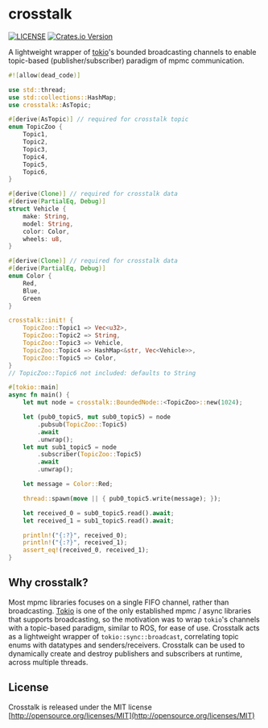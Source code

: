 # crosstalk

[![LICENSE](https://img.shields.io/badge/license-MIT-blue.svg)](LICENSE)
[![Crates.io Version](https://img.shields.io/crates/v/crosstalk.svg)](https://crates.io/crates/crosstalk)
<!-- [![Latest Release](https://img.shields.io/github/v/release/arpadav/crosstalk)](https://github.com/arpadav/crosstalk) -->
<!-- [![Coverage Status](https://coveralls.io/repos/github/arpadav/crosstalk/badge.svg?branch=main)](https://coveralls.io/github/arpadav/crosstalk?branch=main) -->

A lightweight wrapper of [tokio](https://crates.io/crates/tokio)'s bounded broadcasting channels to enable topic-based (publisher/subscriber) paradigm of mpmc communication.

```rust
#![allow(dead_code)]

use std::thread;
use std::collections::HashMap;
use crosstalk::AsTopic;

#[derive(AsTopic)] // required for crosstalk topic
enum TopicZoo {
    Topic1,
    Topic2,
    Topic3,
    Topic4,
    Topic5,
    Topic6,
}

#[derive(Clone)] // required for crosstalk data
#[derive(PartialEq, Debug)]
struct Vehicle {
    make: String,
    model: String,
    color: Color,
    wheels: u8,
}

#[derive(Clone)] // required for crosstalk data
#[derive(PartialEq, Debug)]
enum Color {
    Red,
    Blue,
    Green
}

crosstalk::init! {
    TopicZoo::Topic1 => Vec<u32>,
    TopicZoo::Topic2 => String,
    TopicZoo::Topic3 => Vehicle,
    TopicZoo::Topic4 => HashMap<&str, Vec<Vehicle>>,
    TopicZoo::Topic5 => Color,
}
// TopicZoo::Topic6 not included: defaults to String

#[tokio::main]
async fn main() {
    let mut node = crosstalk::BoundedNode::<TopicZoo>::new(1024);

    let (pub0_topic5, mut sub0_topic5) = node
        .pubsub(TopicZoo::Topic5)
        .await
        .unwrap();
    let mut sub1_topic5 = node
        .subscriber(TopicZoo::Topic5)
        .await
        .unwrap();

    let message = Color::Red;

    thread::spawn(move || { pub0_topic5.write(message); });

    let received_0 = sub0_topic5.read().await;
    let received_1 = sub1_topic5.read().await;

    println!("{:?}", received_0);
    println!("{:?}", received_1);
    assert_eq!(received_0, received_1);
}
```

## Why crosstalk?

Most mpmc libraries focuses on a single FIFO channel, rather than broadcasting. [Tokio](https://crates.io/crates/tokio) is one of the only established mpmc / async libraries that supports broadcasting, so the motivation was to wrap `tokio`'s channels with a topic-based paradigm, similar to ROS, for ease of use. Crosstalk acts as a lightweight wrapper of `tokio::sync::broadcast`, correlating topic enums with datatypes and senders/receivers. Crosstalk can be used to dynamically create and destroy publishers and subscribers at runtime, across multiple threads.

## License

Crosstalk is released under the MIT license [http://opensource.org/licenses/MIT](http://opensource.org/licenses/MIT)